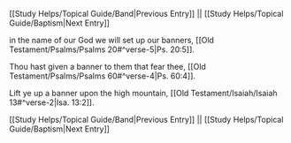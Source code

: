 [[Study Helps/Topical Guide/Band|Previous Entry]]  ||  [[Study Helps/Topical Guide/Baptism|Next Entry]]

 in the name of our God we will set up our banners, [[Old Testament/Psalms/Psalms 20#^verse-5|Ps. 20:5]].

 Thou hast given a banner to them that fear thee, [[Old Testament/Psalms/Psalms 60#^verse-4|Ps. 60:4]].

 Lift ye up a banner upon the high mountain, [[Old Testament/Isaiah/Isaiah 13#^verse-2|Isa. 13:2]].

[[Study Helps/Topical Guide/Band|Previous Entry]]  ||  [[Study Helps/Topical Guide/Baptism|Next Entry]]